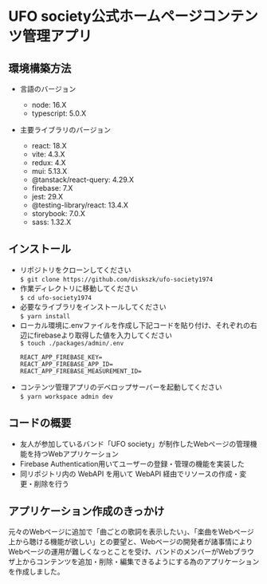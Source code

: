 # UFO society公式ホームページコンテンツ管理アプリ

## 環境構築方法
- 言語のバージョン
  - node: 16.X
  - typescript: 5.0.X

- 主要ライブラリのバージョン
  - react: 18.X
  - vite: 4.3.X
  - redux: 4.X
  - mui: 5.13.X
  - @tanstack/react-query: 4.29.X
  - firebase: 7.X
  - jest: 29.X
  - @testing-library/react: 13.4.X
  - storybook: 7.0.X
  - sass: 1.32.X

## インストール
- リポジトリをクローンしてください  
`$ git clone https://github.com/diskszk/ufo-society1974`  
- 作業ディレクトリに移動してください  
`$ cd ufo-society1974`
- 必要なライブラリをインストールしてください  
`$ yarn install`
- ローカル環境に.envファイルを作成し下記コードを貼り付け、それぞれの右辺にfirebaseより取得した値を入力してください  
`$ touch ./packages/admin/.env`  
  ```
  REACT_APP_FIREBASE_KEY=
  REACT_APP_FIREBASE_APP_ID=
  REACT_APP_FIREBASE_MEASUREMENT_ID=
  ```
- コンテンツ管理アプリのデベロップサーバーを起動してください  
`$ yarn workspace admin dev`

## コードの概要
- 友人が参加しているバンド「UFO society」が制作したWebページの管理機能を持つWebアプリケーション
- Firebase Authentication用いてユーザーの登録・管理の機能を実装した
- 同リポジトリ内の WebAPI を用いて WebAPI 経由でリソースの作成・変更・削除を行う

## アプリケーション作成のきっかけ
元々のWebページに追加で「曲ごとの歌詞を表示したい」、「楽曲をWebページ上から聴ける機能が欲しい」との要望と、Webページの開発者が諸事情によりWebページの運用が難しくなっとことを受け、バンドのメンバーがWebブラウザ上からコンテンツを追加・削除・編集できるようにする為のアプリケーションを作成しました。
